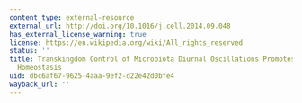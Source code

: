 ```yaml
---
content_type: external-resource
external_url: http://doi.org/10.1016/j.cell.2014.09.048
has_external_license_warning: true
license: https://en.wikipedia.org/wiki/All_rights_reserved
status: ''
title: Transkingdom Control of Microbiota Diurnal Oscillations Promotes Metabolic
  Homeostasis
uid: dbc6af67-9625-4aaa-9ef2-d22e42d0bfe4
wayback_url: ''
---
```

